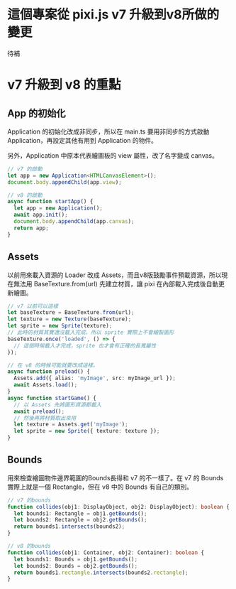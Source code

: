# 這個專案從 pixi.js v7 升級到v8所做的變更

待補

# v7 升級到 v8 的重點

## App 的初始化

Application 的初始化改成非同步，所以在 main.ts 要用非同步的方式啟動 Application，再設定其他有用到 Application 的物件。

另外，Application 中原本代表繪圖板的 view 屬性，改了名字變成 canvas。

```typescript
// v7 的啟動
let app = new Application<HTMLCanvasElement>();
document.body.appendChild(app.view);

// v8 的啟動
async function startApp() {
  let app = new Application();
  await app.init();
  document.body.appendChild(app.canvas);
  return app;
}
```

## Assets

以前用來載入資源的 Loader 改成 Assets，而且v8版鼓勵事件預載資源，所以現在無法用 BaseTexture.from(url) 先建立材質，讓 pixi 在內部載入完成後自動更新繪圖。

```typescript
// v7 以前可以這樣
let baseTexture = BaseTexture.from(url);
let texture = new Texture(baseTexture);
let sprite = new Sprite(texture);
// 此時的材質其實還沒載入完成，所以 sprite 實際上不會繪製圖形
baseTexture.once('loaded', () => {
  // 這個時候載入才完成，sprite 也才會有正確的長寬屬性
});
```

```typescript
// 在 v8 的時候可能就要改成這樣。
async function preload() {
  Assets.add({ alias: 'myImage', src: myImage_url });
  await Assets.load();
}
async function startGame() {
  // 以 Assets 先將圖形資源都載入
  await preload();
  // 然後再將材質取出來用
  let texture = Assets.get('myImage');
  let sprite = new Sprite({ texture: texture });
}
```

## Bounds

用來檢查繪圖物件邊界範圍的Bounds長得和 v7 的不一樣了。在 v7 的 Bounds 實際上就是一個 Rectangle，但在 v8 中的 Bounds 有自己的類別。

```typescript
// v7 的bounds
function collides(obj1: DisplayObject, obj2: DisplayObject): boolean {
  let bounds1: Rectangle = obj1.getBounds();
  let bounds2: Rectangle = obj2.getBounds();
  return bounds1.intersects(bounds2);
}
```

```typescript
// v8 的bounds
function collides(obj1: Container, obj2: Container): boolean {
  let bounds1: Bounds = obj1.getBounds();
  let bounds2: Bounds = obj2.getBounds();
  return bounds1.rectangle.intersects(bounds2.rectangle);
}
```
